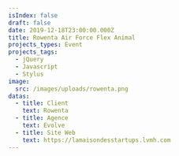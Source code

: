 ```yaml
---
isIndex: false
draft: false
date: 2019-12-18T23:00:00.000Z
title: Rowenta Air Force Flex Animal
projects_types: Event
projects_tags:
  - jQuery
  - Javascript
  - Stylus
image:
  src: /images/uploads/rowenta.png
datas:
  - title: Client
    text: Rowenta
  - title: Agence
    text: Evolve
  - title: Site Web
    text: https://lamaisondesstartups.lvmh.com
---
```

